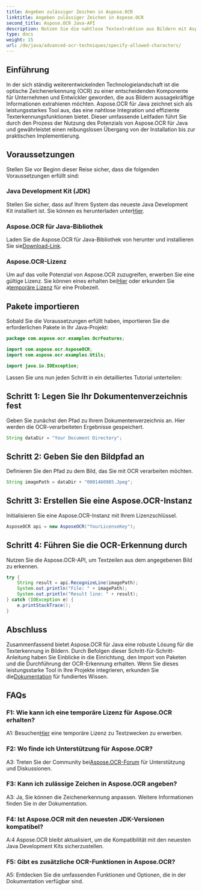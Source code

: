 ```yaml
---
title: Angeben zulässiger Zeichen in Aspose.OCR
linktitle: Angeben zulässiger Zeichen in Aspose.OCR
second_title: Aspose.OCR Java-API
description: Nutzen Sie die nahtlose Textextraktion aus Bildern mit Aspose.OCR für Java. Befolgen Sie unsere Schritt-für-Schritt-Anleitung für eine effiziente Integration.
type: docs
weight: 15
url: /de/java/advanced-ocr-techniques/specify-allowed-characters/
---
```

## Einführung

In der sich ständig weiterentwickelnden Technologielandschaft ist die optische Zeichenerkennung (OCR) zu einer entscheidenden Komponente für Unternehmen und Entwickler geworden, die aus Bildern aussagekräftige Informationen extrahieren möchten. Aspose.OCR für Java zeichnet sich als leistungsstarkes Tool aus, das eine nahtlose Integration und effiziente Texterkennungsfunktionen bietet. Dieser umfassende Leitfaden führt Sie durch den Prozess der Nutzung des Potenzials von Aspose.OCR für Java und gewährleistet einen reibungslosen Übergang von der Installation bis zur praktischen Implementierung.

## Voraussetzungen

Stellen Sie vor Beginn dieser Reise sicher, dass die folgenden Voraussetzungen erfüllt sind:

### Java Development Kit (JDK)

 Stellen Sie sicher, dass auf Ihrem System das neueste Java Development Kit installiert ist. Sie können es herunterladen unter[Hier](https://www.oracle.com/java/technologies/javase-downloads.html).

### Aspose.OCR für Java-Bibliothek

 Laden Sie die Aspose.OCR für Java-Bibliothek von herunter und installieren Sie sie[Download-Link](https://releases.aspose.com/ocr/java/).

### Aspose.OCR-Lizenz

 Um auf das volle Potenzial von Aspose.OCR zuzugreifen, erwerben Sie eine gültige Lizenz. Sie können eines erhalten bei[Hier](https://purchase.aspose.com/buy) oder erkunden Sie a[temporäre Lizenz](https://purchase.aspose.com/temporary-license/) für eine Probezeit.

## Pakete importieren

Sobald Sie die Voraussetzungen erfüllt haben, importieren Sie die erforderlichen Pakete in Ihr Java-Projekt:

```java
package com.aspose.ocr.examples.OcrFeatures;

import com.aspose.ocr.AsposeOCR;
import com.aspose.ocr.examples.Utils;

import java.io.IOException;
```

Lassen Sie uns nun jeden Schritt in ein detailliertes Tutorial unterteilen:

## Schritt 1: Legen Sie Ihr Dokumentenverzeichnis fest

Geben Sie zunächst den Pfad zu Ihrem Dokumentenverzeichnis an. Hier werden die OCR-verarbeiteten Ergebnisse gespeichert.

```java
String dataDir = "Your Document Directory";
```

## Schritt 2: Geben Sie den Bildpfad an

Definieren Sie den Pfad zu dem Bild, das Sie mit OCR verarbeiten möchten.

```java
String imagePath = dataDir + "0001460985.Jpeg";
```

## Schritt 3: Erstellen Sie eine Aspose.OCR-Instanz

Initialisieren Sie eine Aspose.OCR-Instanz mit Ihrem Lizenzschlüssel.

```java
AsposeOCR api = new AsposeOCR("YourLicenseKey");
```

## Schritt 4: Führen Sie die OCR-Erkennung durch

Nutzen Sie die Aspose.OCR-API, um Textzeilen aus dem angegebenen Bild zu erkennen.

```java
try {
    String result = api.RecognizeLine(imagePath);
    System.out.println("File: " + imagePath);
    System.out.println("Result line: " + result);
} catch (IOException e) {
    e.printStackTrace();
}
```

## Abschluss

 Zusammenfassend bietet Aspose.OCR für Java eine robuste Lösung für die Texterkennung in Bildern. Durch Befolgen dieser Schritt-für-Schritt-Anleitung haben Sie Einblicke in die Einrichtung, den Import von Paketen und die Durchführung der OCR-Erkennung erhalten. Wenn Sie dieses leistungsstarke Tool in Ihre Projekte integrieren, erkunden Sie die[Dokumentation](https://reference.aspose.com/ocr/java/) für fundiertes Wissen.

## FAQs

### F1: Wie kann ich eine temporäre Lizenz für Aspose.OCR erhalten?

 A1: Besuchen[Hier](https://purchase.aspose.com/temporary-license/) eine temporäre Lizenz zu Testzwecken zu erwerben.

### F2: Wo finde ich Unterstützung für Aspose.OCR?

 A3: Treten Sie der Community bei[Aspose.OCR-Forum](https://forum.aspose.com/c/ocr/16) für Unterstützung und Diskussionen.

### F3: Kann ich zulässige Zeichen in Aspose.OCR angeben?

A3: Ja, Sie können die Zeichenerkennung anpassen. Weitere Informationen finden Sie in der Dokumentation.

### F4: Ist Aspose.OCR mit den neuesten JDK-Versionen kompatibel?

A:4 Aspose.OCR bleibt aktualisiert, um die Kompatibilität mit den neuesten Java Development Kits sicherzustellen.

### F5: Gibt es zusätzliche OCR-Funktionen in Aspose.OCR?

A5: Entdecken Sie die umfassenden Funktionen und Optionen, die in der Dokumentation verfügbar sind.